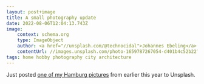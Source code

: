 ```yaml
---
layout: post+image
title: A small photography update
date: 2022-08-06T12:04:13.743Z
image:
    context: schema.org
    type: ImageObject
    author: <a href="//unsplash.com/@technocidal">Johannes Ebeling</a>
    contentUrl: //images.unsplash.com/photo-1659787267054-d401b4c52b22?ixlib=rb-4.0.3&ixid=MnwxMjA3fDB8MHxwaG90by1wYWdlfHx8fGVufDB8fHx8&auto=format&fit=crop&h=960&q=80
tags: home hobby photography city architecture
---
```

Just posted [one of my Hamburg pictures](https://unsplash.com/photos/-N3okQeK5zQ)
from earlier this year to Unsplash.
